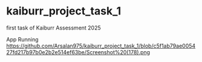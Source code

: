 # kaiburr_project_task_1
first task of Kaiburr Assessment 2025

App Running
https://github.com/Arsalan975/kaiburr_project_task_1/blob/c5f1ab79ae005427fd217b97b0e2b2e514ef63be/Screenshot%20(178).png
